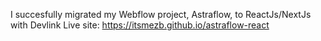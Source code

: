 I succesfully migrated my Webflow project, Astraflow, to ReactJs/NextJs with Devlink
Live site:
https://itsmezb.github.io/astraflow-react
